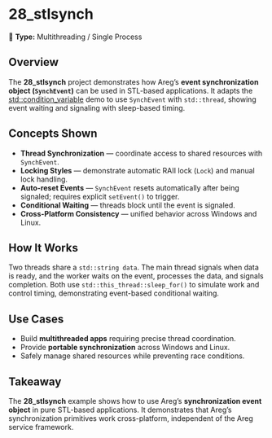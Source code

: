 ﻿# 28_stlsynch

🧵 **Type:** Multithreading / Single Process

## Overview
The **28_stlsynch** project demonstrates how Areg’s **event synchronization object (`SynchEvent`)** can be used in STL-based applications. It adapts the [std::condition_variable](https://en.cppreference.com/w/cpp/thread/condition_variable.html) demo to use `SynchEvent` with `std::thread`, showing event waiting and signaling with sleep-based timing.

## Concepts Shown
- **Thread Synchronization** — coordinate access to shared resources with `SynchEvent`.
- **Locking Styles** — demonstrate automatic RAII lock (`Lock`) and manual lock handling.
- **Auto-reset Events** — `SynchEvent` resets automatically after being signaled; requires explicit `setEvent()` to trigger.
- **Conditional Waiting** — threads block until the event is signaled.
- **Cross-Platform Consistency** — unified behavior across Windows and Linux.

## How It Works
Two threads share a `std::string data`. The main thread signals when data is ready, and the worker waits on the event, processes the data, and signals completion. Both use `std::this_thread::sleep_for()` to simulate work and control timing, demonstrating event-based conditional waiting.

## Use Cases
- Build **multithreaded apps** requiring precise thread coordination.
- Provide **portable synchronization** across Windows and Linux.
- Safely manage shared resources while preventing race conditions.

## Takeaway
The **28_stlsynch** example shows how to use Areg’s **synchronization event object** in pure STL-based applications. It demonstrates that Areg’s synchronization primitives work cross-platform, independent of the Areg service framework.
